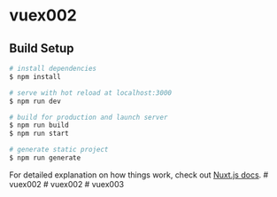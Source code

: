 # vuex002

## Build Setup

```bash
# install dependencies
$ npm install

# serve with hot reload at localhost:3000
$ npm run dev

# build for production and launch server
$ npm run build
$ npm run start

# generate static project
$ npm run generate
```

For detailed explanation on how things work, check out [Nuxt.js docs](https://nuxtjs.org).
#   v u e x 0 0 2  
 #   v u e x 0 0 2  
 #   v u e x 0 0 3  
 